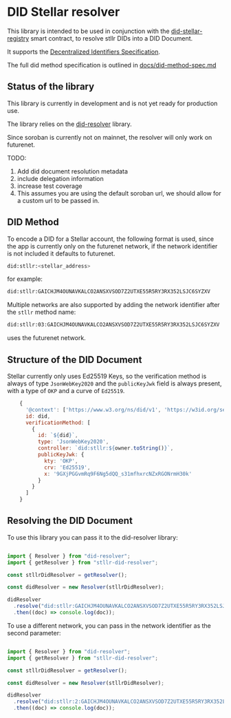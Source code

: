 # DID Stellar resolver

This library is intended to be used in conjunction with the [did-stellar-registry](https://github.com/Mavennet/did-stellar-registry) smart contract, to resolve stllr DIDs into a DID Document.

It supports the [Decentralized Identifiers Specification](https://w3c.github.io/did-core/).

The full did method specification is outlined in [docs/did-method-spec.md](docs/did-method-spec.md)

## Status of the library

This library is currently in development and is not yet ready for production use.

The library relies on the [did-resolver](https://github.com/decentralized-identity/did-resolver) library.

Since soroban is currently not on mainnet, the resolver will only work on futurenet.

TODO:

1. Add did document resolution metadata
1. include delegation information
1. increase test coverage
1. This assumes you are using the default soroban url, we should allow for a custom url to be passed in.

## DID Method

To encode a DID for a Stellar account, the following format is used, since the app is currently only on the futurenet network, if the network identifier is not included it defaults to futurenet.

```bash
did:stllr:<stellar_address>
```

for example:

```bash
did:stllr:GAICHJM4OUNAVKALCO2ANSXVSOD7Z2UTXE55R5RY3RX352LSJC6SYZXV
```

Multiple networks are also supported by adding the network identifier after the `stllr` method name:

```bash
did:stllr:03:GAICHJM4OUNAVKALCO2ANSXVSOD7Z2UTXE55R5RY3RX352LSJC6SYZXV
```

uses the futurenet network.

## Structure of the DID Document

Stellar currently only uses Ed25519 Keys, so the verification method is always of type `JsonWebKey2020` and the `publicKeyJwk` field is always present, with a type of `OKP` and a curve of `Ed25519`.

```javascript
    {
      '@context': ['https://www.w3.org/ns/did/v1', 'https://w3id.org/security/suites/jws-2020/v1'],
      id: did,
      verificationMethod: [
        {
          id: `${did}`,
          type: 'JsonWebKey2020',
          controller: `did:stllr:${owner.toString()}`,
          publicKeyJwk: {
            kty: 'OKP',
            crv: 'Ed25519',
            x: '9GXjPGGvmRq9F6Ng5dQQ_s31mfhxrcNZxRGONrmH30k'
          }
        }
      ]
    }
```

## Resolving the DID Document

To use this library you can pass it to the did-resolver library:

```javascript

import { Resolver } from "did-resolver";
import { getResolver } from "stllr-did-resolver";

const stllrDidResolver = getResolver();

const didResolver = new Resolver(stllrDidResolver);

didResolver
  .resolve("did:stllr:GAICHJM4OUNAVKALCO2ANSXVSOD7Z2UTXE55R5RY3RX352LSJC6SYZXV")
  .then((doc) => console.log(doc));

```
To use a different network, you can pass in the network identifier as the second parameter:

```javascript

import { Resolver } from "did-resolver";
import { getResolver } from "stllr-did-resolver";

const stllrDidResolver = getResolver();

const didResolver = new Resolver(stllrDidResolver);

didResolver
  .resolve("did:stllr:2:GAICHJM4OUNAVKALCO2ANSXVSOD7Z2UTXE55R5RY3RX352LSJC6SYZXV")
  .then((doc) => console.log(doc));

```
